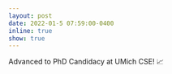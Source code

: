 ```yaml
---
layout: post
date: 2022-01-5 07:59:00-0400
inline: true
show: true
---
```


Advanced to PhD Candidacy at UMich CSE! :chart_with_upwards_trend:
